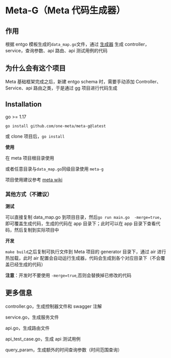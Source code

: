 # Meta-G（Meta 代码生成器）

## 作用

根据 entgo 模板生成的`data_map.go`文件，通过 [生成器](https://github.com/Xuanwo/gg) 生成 controller，service，查询参数、api 路由、api 测试用例的代码

## 为什么会有这个项目

Meta 基础框架完成之后，新建 entgo schema 时，需要手动添加 Controller、Service、api 路由之类，于是通过 [gg](https://github.com/Xuanwo/gg) 项目进行代码生成

## Installation

go >= 1.17

`go install github.com/one-meta/meta-g@latest`

或 clone 项目后，`go install`

**使用**

在 meta 项目根目录使用

或者任意目录与`data_map.go`同级目录使用 `meta-g`

项目使用建议参考 [meta wiki](https://github.com/one-meta/meta/wiki/)

### 其他方式（不建议）

**测试**

可以直接复制 data_map.go 到项目目录，然后`go run main.go  -merge=true`，即可覆盖生成代码，生成的代码在 app 目录下；此时可以在 app 目录下查看代码，然后复制到实际项目中

**开发**

`make build`之后复制可执行文件到 Meta 项目的 generator 目录下，通过 air 进行热加载，此时 air 配置会自动运行生成器，代码会生成到各个对应目录下（不会覆盖已经生成的代码）

**注意**：开发时不要使用 `-merge=true`,否则会替换掉已修改的代码

## 更多信息

controller.go，生成控制器文件和 swagger 注解

service.go，生成服务文件

api.go，生成路由文件

api_test_case.go，生成 api 测试用例

query_param，生成额外的时间查询参数（时间范围查询）
